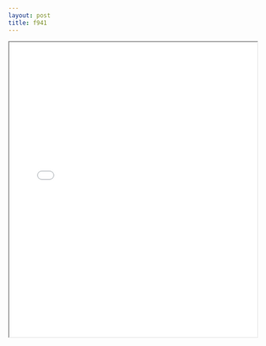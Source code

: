```yaml
---
layout: post
title: f941
---
```


<div class="pdf-container">
<iframe src="/ea/assets/pdfs/misc/f941.pdf" height="600" width="100%" allowFullScreen="true"></iframe>
</div>

